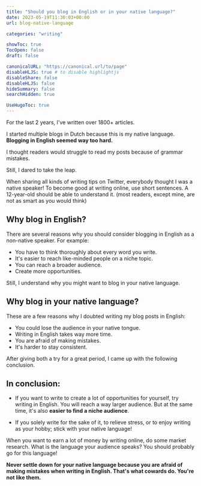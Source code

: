 ```yaml
---
title: "Should you blog in English or in your native language?"
date: 2023-05-19T11:30:03+00:00
url: blog-native-language

categories: "writing"

showToc: true
TocOpen: false
draft: false

canonicalURL: "https://canonical.url/to/page"
disableHLJS: true # to disable highlightjs
disableShare: false
disableHLJS: false
hideSummary: false
searchHidden: true

UseHugoToc: true
---
```


For the last 2 years, I've written over 1800+ articles. 

I started multiple blogs in Dutch because this is my native language. **Blogging in English seemed way too hard.** 

I thought readers would struggle to read my posts because of grammar mistakes. 

Still, I dared to take the leap. 

When sharing all kinds of writing tips on Twitter, everybody thought I was a native speaker! To become good at writing online, use short sentences. A 12-year-old should be able to understand it. (most readers, except mine, are not as smart as you would think)

## Why blog in English? 

There are several reasons why you should consider blogging in English as a non-native speaker. For example: 

- You have to think thoroughly about every word you write. 
- It's easier to reach like-minded people on a niche topic. 
- You can reach a broader audience. 
- Create more opportunities. 

Still, I understand why you might want to blog in your native language. 

## Why blog in your native language? 

These are a few reasons why I doubted writing my blog posts in English: 

- You could lose the audience in your native tongue. 
- Writing in English takes way more time.
- You are afraid of making mistakes.  
- It's harder to stay consistent. 

After giving both a try for a great period, I came up with the following conclusion. 

## In conclusion: 

- If you want to write to create a lot of opportunities for yourself, try writing in English. You will reach a way larger audience. But at the same time, it's also **easier to find a niche audience**. 

- If you solely write for the sake of it, to relieve stress, or to enjoy writing as your hobby; stick with your native language!

When you want to earn a lot of money by writing online, do some market research. What is the language your audience speaks? You should probably go for this language!

**Never settle down for your native language because you are afraid of making mistakes when writing in English. That's what cowards do. You're not like them.** 